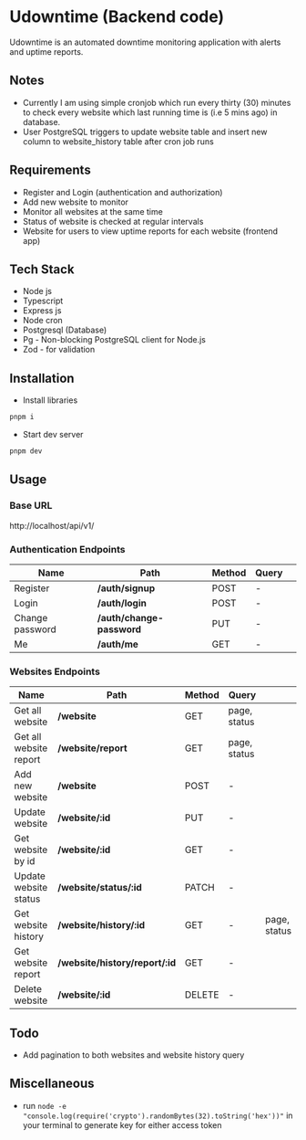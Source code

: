 # Udowntime (Backend code)
Udowntime is an automated downtime monitoring application with alerts and uptime reports.

## Notes
- Currently I am using simple cronjob which run every thirty (30) minutes to check every website which last running time is (i.e 5 mins ago) in database.
- User PostgreSQL triggers to update website table and insert new column to website_history table after cron job runs

## Requirements
- Register and Login (authentication and authorization)
- Add new website to monitor
- Monitor all websites at the same time
- Status of website is checked at regular intervals
- Website for users to view uptime reports for each website (frontend app)

## Tech Stack
- Node js
- Typescript
- Express js
- Node cron
- Postgresql (Database)
- Pg - Non-blocking PostgreSQL client for Node.js
- Zod - for validation

## Installation
- Install libraries
```bash
pnpm i
```

- Start dev server
```bash
pnpm dev
```

## Usage

### Base URL
http://localhost/api/v1/


### Authentication Endpoints
|  Name 	|  Path 	|  Method 	|  Query 	|   	|
|---	|---	|---	|---	|---	|
| Register  	|  **/auth/signup** 	|  POST 	|  - 	|   	|
| Login 	|  **/auth/login** 	|  POST 	|  - 	|   	|
| Change password 	|  **/auth/change-password** 	|  PUT 	|  - 	|   	|
| Me 	|  **/auth/me** 	|  GET 	|  - 	|   	|

### Websites Endpoints
|  Name 	|  Path 	|  Method 	|  Query 	|   	|
|---	|---	|---	|---	|---	|
| Get all website  	|  **/website** 	|  GET 	|  page, status 	|   	|
| Get all website report  	|  **/website/report** 	|  GET 	|  page, status 	|   	|
| Add new website 	|  **/website** 	|  POST 	|  - 	|   	|
| Update website 	|  **/website/:id** 	|  PUT 	|  - 	|   	|
| Get website by id 	|  **/website/:id** 	|  GET 	|  - 	|   	|
| Update website status 	|  **/website/status/:id** 	|  PATCH 	|  - 	|   	|
| Get website history 	|  **/website/history/:id** 	|  GET 	|  - 	|  page, status 	|
| Get website report 	|  **/website/history/report/:id** 	|  GET 	|  - 	|  	|
| Delete website		|  **/website/:id** 	|  DELETE 	|  - 	|   	|


## Todo
- Add pagination to both websites and website history query

## Miscellaneous
- run <code>node -e "console.log(require('crypto').randomBytes(32).toString('hex'))"</code> in your terminal to generate key for either access token